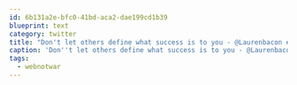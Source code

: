 ```yaml
---
id: 6b131a2e-bfc0-41bd-aca2-dae199cd1b39
blueprint: text
category: twitter
title: "Don't let others define what success is to you - @Laurenbacon #webnotwar"
caption: 'Don''t let others define what success is to you - @Laurenbacon <span class="hashtag hashtag_local">#<a href="http://tweettemp.darylchymko.ca/?tag=webnotwar">webnotwar</a>'
tags:
  - webnotwar
---
```

